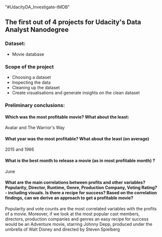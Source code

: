 "#UdacityDA_Investigate-tMDB"

## The first out of 4 projects for Udacity's Data Analyst Nanodegree

### Dataset:
* Movie database

### Scope of the project

* Choosing a dataset
* Inspecting the data
* Cleaning up the dataset
* Create visualisations and generate insights on the clean dataset

### Preliminary conclusions:
#### Which was the most profitable movie? What about the least:
Avatar and The Warrior's Way
#### What year was the most profitable? What about the least (on average)
2015 and 1966
#### What is the best month to release a movie (as in most profitable month) ?
June
#### What are the main correlations between profits and other variables? Popularity, Director, Runtime, Genre, Production Company, Voting Rating? - including visuals. Is there a recipe for success? Based on the correlation findings, can we derive an approach to get a profitable movie?
Popularity and vote counts are the most correlated variables with the profits of a movie. 
Moreover, if we look at the most popular cast members, directors, production companies and genres
an easy recipe for success would be an Adventure movie, starring Johnny Depp, produced under the umbrella of Walt Disney and directed by Steven Spielberg
